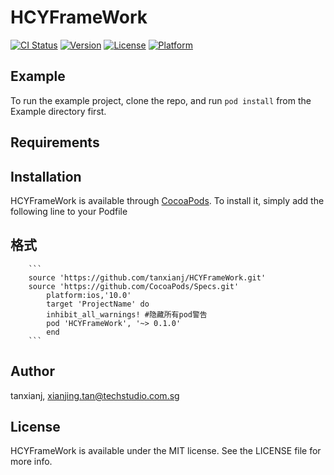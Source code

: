# HCYFrameWork

[![CI Status](https://img.shields.io/travis/tanxianj/HCYFrameWork.svg?style=flat)](https://travis-ci.org/tanxianj/HCYFrameWork)
[![Version](https://img.shields.io/cocoapods/v/HCYFrameWork.svg?style=flat)](https://cocoapods.org/pods/HCYFrameWork)
[![License](https://img.shields.io/cocoapods/l/HCYFrameWork.svg?style=flat)](https://cocoapods.org/pods/HCYFrameWork)
[![Platform](https://img.shields.io/cocoapods/p/HCYFrameWork.svg?style=flat)](https://cocoapods.org/pods/HCYFrameWork)

## Example

To run the example project, clone the repo, and run `pod install` from the Example directory first.

## Requirements

## Installation

HCYFrameWork is available through [CocoaPods](https://cocoapods.org). To install
it, simply add the following line to your Podfile

## 格式
        ```
        source 'https://github.com/tanxianj/HCYFrameWork.git'
        source 'https://github.com/CocoaPods/Specs.git'
            platform:ios,'10.0'
            target 'ProjectName' do
            inhibit_all_warnings! #隐藏所有pod警告
            pod 'HCYFrameWork', '~> 0.1.0'
            end
        ```

## Author

tanxianj, xianjing.tan@techstudio.com.sg

## License

HCYFrameWork is available under the MIT license. See the LICENSE file for more info.
